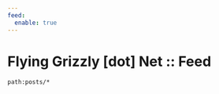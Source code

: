 ```yaml
---
feed:
  enable: true
---
```


# Flying Grizzly [dot] Net :: Feed

```query {.timeline}
path:posts/*
```
